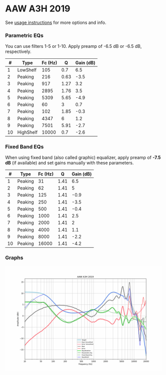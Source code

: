 # AAW A3H 2019
See [usage instructions](https://github.com/jaakkopasanen/AutoEq#usage) for more options and info.

### Parametric EQs
You can use filters 1-5 or 1-10. Apply preamp of -6.5 dB or -6.5 dB, respectively.

|   # | Type      |   Fc (Hz) |    Q |   Gain (dB) |
|-----|-----------|-----------|------|-------------|
|   1 | LowShelf  |       105 | 0.7  |         6.5 |
|   2 | Peaking   |       216 | 0.63 |        -3.5 |
|   3 | Peaking   |       917 | 1.27 |         3.2 |
|   4 | Peaking   |      2895 | 1.76 |         3.5 |
|   5 | Peaking   |      5309 | 5.65 |        -4.9 |
|   6 | Peaking   |        60 | 3    |         0.7 |
|   7 | Peaking   |       102 | 1.85 |        -0.3 |
|   8 | Peaking   |      4347 | 6    |         1.2 |
|   9 | Peaking   |      7501 | 5.91 |        -2.7 |
|  10 | HighShelf |     10000 | 0.7  |        -2.6 |

### Fixed Band EQs
When using fixed band (also called graphic) equalizer, apply preamp of **-7.5 dB** (if available) and set gains manually with these parameters.

|   # | Type    |   Fc (Hz) |    Q |   Gain (dB) |
|-----|---------|-----------|------|-------------|
|   1 | Peaking |        31 | 1.41 |         6.5 |
|   2 | Peaking |        62 | 1.41 |         5   |
|   3 | Peaking |       125 | 1.41 |        -0.9 |
|   4 | Peaking |       250 | 1.41 |        -3.5 |
|   5 | Peaking |       500 | 1.41 |        -0.4 |
|   6 | Peaking |      1000 | 1.41 |         2.5 |
|   7 | Peaking |      2000 | 1.41 |         2   |
|   8 | Peaking |      4000 | 1.41 |         1.1 |
|   9 | Peaking |      8000 | 1.41 |        -2.2 |
|  10 | Peaking |     16000 | 1.41 |        -4.2 |

### Graphs
![](./AAW%20A3H%202019.png)
